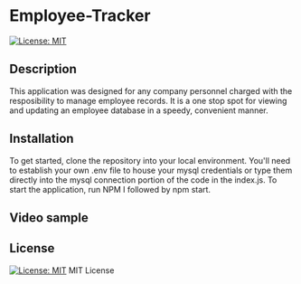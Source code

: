 # Employee-Tracker
[![License: MIT](https://img.shields.io/badge/License-MIT-yellow.svg)](https://opensource.org/licenses/MIT)
## Description

This application was designed for any company personnel charged with the resposibility to manage employee records. It is a one stop spot for viewing and updating an employee database in a speedy, convenient manner. 

## Installation

To get started, clone the repository into your local environment. You'll need to establish your own .env file to house your mysql credentials or type them directly into the mysql connection portion of the code in the index.js. To start the application, run NPM I followed by npm start.

## Video sample

## License
[![License: MIT](https://img.shields.io/badge/License-MIT-yellow.svg)](https://opensource.org/licenses/MIT)
MIT License
